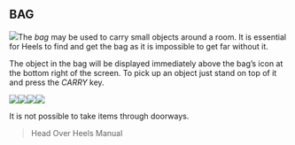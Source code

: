## BAG

![](texture-bag)The *bag* may be used to carry small objects around a room. It is essential for
Heels to find and get the bag as it is impossible to get far without it.

The object in the bag will be displayed immediately above the bag’s icon at the
bottom right of the screen. To pick up an object just stand on top of it and
press the *CARRY* key. 

![](texture-cube)![](texture-drum)![](texture-spring.compressed)![](texture-sticks)

It is not possible to take items through doorways.

> Head Over Heels Manual

